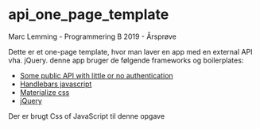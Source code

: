# api_one_page_template

<p> Marc Lemming - Programmering B 2019 - Årsprøve </p>


Dette er et one-page template, hvor man laver en app med en external API vha. jQuery. denne app bruger de følgende frameworks og boilerplates:


<ul>
<li><a href="https://github.com/toddmotto/public-apis">Some public API with little or no authentication</a></li>
<li><a href="https://handlebarsjs.com/">Handlebars javascript</a></li>
<li><a href="https://materializecss.com/">Materialize css</a></li>
<li><a href="https://jquery.com/">jQuery</a></li>
</ul>

Der er brugt Css of JavaScript til denne opgave
      
